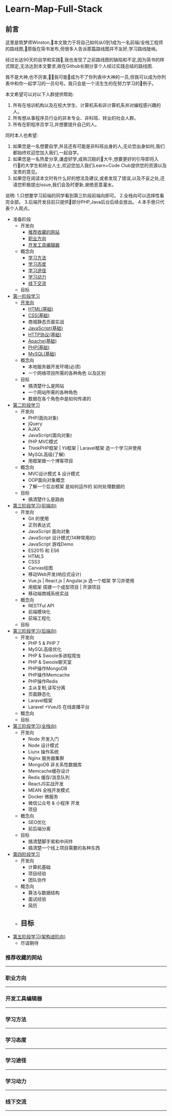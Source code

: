 # Learn-Map-Full-Stack

## 前言

这里是筑梦师Winston,本文致力于将自己如何从0到1成为一名前端/全栈工程师的路线图,原版在简书发布,但很多人告诉那篇路线图并不友好,学习路线陡峭。

经过长达90天的自学和实践,我也发现了之前路线图的缺陷和不足,因为简书的样式限定,无法达到本文要求,故在Github长期分享个人经过实践总结的路线图.

我不是大神,也不厉害,我可能成为不了你列表中大神的一员,但我可以成为你列表中和你一起学习的一员句号。我只会是一个活生生的在努力学习的例子。

本文希望可以对以下人群提供帮助:
1. 所有在培训机构以及在校大学生、计算机系和非计算机系并对编程感兴趣的人。
2. 所有想从事程序员行业的非本专业、非科班、转业的社会人群。
3. 所有在职程序员学习,并想要提升自己的人。

同时本人也希望:
1. 如果您是一名想要自学,并且还有可能是非科班出身的人,无论您出身如何,我们都始终欢迎您加入我们,一起自学。
2. 如果您是一名热爱分享,谦虚好学,成熟沉稳的大牛,想要更好的引导即将入行的大学生和转业人士,欢迎您加入我们Learn+Code Club提供您的资源以及宝贵的意见。
3. 如果您在阅读本文时有什么好的想法及建议,或者发现了错误,以及不妥之处,还请您积极提出issue,我们会及时更新,谢绝恶意灌水。

说明:
1.只想要学习前端的同学看到第三阶段前端向即可。
2.全栈向可以选择性看完全部。
3.后端开发目前只提供部分PHP,Java后台后续会放出。
4.本手册只代表个人观点。

- 准备阶段
	- 开发向
		* [推荐收藏的网站](#推荐收藏的网站)
		* [职业方向](#职业方向)
		* [开发工具编辑器](#开发工具编辑器)
	- 概念向
		* [学习方法](#学习方法)
		- [学习态度](#学习态度)
		* [学习途径](#学习途径)
        * [学习动力](#学习动力)
		* [线下交流](#线下交流)
	- 目标
- [第一阶段学习](https://github.com/DreamerWinston/Learn-Map-Full-Stack/tree/master/Stage1)
	- [开发向](https://github.com/DreamerWinston/Learn-Map-Full-Stack/tree/master/Stage1#开发向)
		* [HTML(基础)](https://github.com/DreamerWinston/Learn-Map-Full-Stack/tree/master/Stage1#HTML基础)
		* [CSS(基础)](https://github.com/DreamerWinston/Learn-Map-Full-Stack/tree/master/Stage1#CSS基础)
		- 商城静态页面实战
		* [JavaScript(基础)](https://github.com/DreamerWinston/Learn-Map-Full-Stack/tree/master/Stage1#JavaScript基础)
		* [HTTP协议(基础)](https://github.com/DreamerWinston/Learn-Map-Full-Stack/tree/master/Stage1#HTTP协议基础)
		* [Apache(基础)](https://github.com/DreamerWinston/Learn-Map-Full-Stack/tree/master/Stage1#Apache基础)
		* [PHP(基础)](https://github.com/DreamerWinston/Learn-Map-Full-Stack/tree/master/Stage1#PHP基础)
		* [MySQL(基础)](https://github.com/DreamerWinston/Learn-Map-Full-Stack/tree/master/Stage1#MySQL基础)
	- 概念向
		- 本地服务器开发环境(必须)
		* 一个网络项目所需的各种角色 以及区别
	- 目标
		- 搞清楚什么是网站
		- 一个网站所需的各种角色
		- 数据在各个角色中是如何传递的
- [第二阶段学习](https://github.com/DreamerWinston/Learn-Map-Full-Stack/tree/master/Stage2)
	- 开发向
		* PHP(面向对象)
		* jQuery
		* AJAX
		* JavaScript(面向对象)
		* PHP MVC模式
		* ThinkPHP框架 | Yii框架 | Laravel框架 选一个学习并使用
		* MySQL高级(了解)
		* 用框架做一个博客项目
	- 概念向
		- MVC设计模式 & 设计模式
		- OOP面向对象概念
		- 了解一个后台框架 是如何运作的 如何处理数据的
	- 目标
		- 搞清楚什么是路由
- [第三阶段学习(前端向)](https://github.com/DreamerWinston/Learn-Map-Full-Stack/tree/master/Stage3FrontEnd)
	- 开发向
		* Git 的使用
		* 正则表达式
		* JavaScript 面向对象
		* JavaScript 设计模式(14种常用的)
		- JavaScript 游戏Demo
		* ES2015 和 ES6
		* HTML5
		* CSS3
		* Canvas绘图
		* 移动Web开发(响应式设计)
		* Vue.js | React.js | Angular.js 选一个框架 学习并使用
		* 用框架 搭建一个成型项目 | 开源项目
		* 移动端商城系统实战
	- 概念向
		* RESTFul API
		* 前端模块化
		- 前端工程化
	- 目标
- [第三阶段学习(后端向)](https://github.com/DreamerWinston/Learn-Map-Full-Stack/tree/master/Stage3BackEnd)
	- 开发向
		- PHP 5 & PHP 7
		* MySQL高级优化
		* PHP & Swoole多进程爬虫
		* PHP & Swoole聊天室
		- PHP操作MongoDB
		- PHP操作Memcache
		- PHP操作Redis
		* 主从复制,读写分离
		* 页面静态化
		* Laravel框架
		* Laravel +VueJS 在线直播平台
	- 概念向
	- 目标
- [第三阶段学习(全栈向)](https://github.com/DreamerWinston/Learn-Map-Full-Stack/tree/master/Stage3FullStack)
	- 开发向
		* Node 开发入门
		- Node 设计模式
		* Liunx 操作系统
		* Nginx 服务器集群
		* MongoDB 非关系性数据库
		* Memcache缓存设计
		* Redis 缓存/消息队列
		* ReactJS实战开发
		* MEAN 全栈开发模式
		* Docker 微服务
		* 微信公众号 & 小程序 开发
		* 项目
	- 概念向
		- SEO优化
		- 前后端分离
	- 目标
		- 搞清楚脚手架和中间件
		- 搞清楚一个线上项目需要的各种东西
- [第四阶段学习](https://github.com/DreamerWinston/Learn-Map-Full-Stack/tree/master/Stage4)
	- 开发向
		- 计算机基础
		- 项目经验
		- 团队协作
	- 概念向
		- 算法与数据结构
		- 面试经验
		- 简历
	- 目标
		- 
- [第五阶段学习(架构进阶向)](https://github.com/DreamerWinston/Learn-Map-Full-Stack/tree/master/Stage5)
	- 尽请期待


### 推荐收藏的网站

---

### 职业方向

---

### 开发工具编辑器

---

### 学习方法

---

### 学习态度

---

### 学习途径

---

### 学习动力

---

### 线下交流

---


